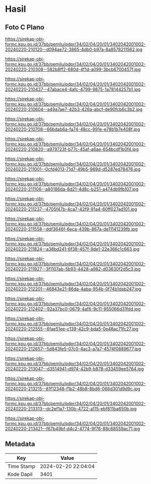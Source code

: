# Hasil

## Foto C Plano

https://sirekap-obj-formc.kpu.go.id/37bb/pemilu/pdpr/34/02/04/20/01/3402042001002-20240220-210120--d094ae72-3865-4db0-b97a-8a8578211562.jpg

https://sirekap-obj-formc.kpu.go.id/37bb/pemilu/pdpr/34/02/04/20/01/3402042001002-20240220-210308--582b8ff2-680d-4f1d-a099-3bcb6700457f.jpg

https://sirekap-obj-formc.kpu.go.id/37bb/pemilu/pdpr/34/02/04/20/01/3402042001002-20240220-210437--47abace4-4afc-4799-9875-1a78144257b1.jpg

https://sirekap-obj-formc.kpu.go.id/37bb/pemilu/pdpr/34/02/04/20/01/3402042001002-20240220-210604--a49a7ae7-42b3-426a-abcf-de90fcb6c3b2.jpg

https://sirekap-obj-formc.kpu.go.id/37bb/pemilu/pdpr/34/02/04/20/01/3402042001002-20240220-210708--66bdab6a-fa74-48cc-991e-e78b1b7e408f.jpg

https://sirekap-obj-formc.kpu.go.id/37bb/pemilu/pdpr/34/02/04/20/01/3402042001002-20240220-210820--a979723f-b77c-45af-a6ae-654bcdf1b0f4.jpg

https://sirekap-obj-formc.kpu.go.id/37bb/pemilu/pdpr/34/02/04/20/01/3402042001002-20240220-211001--0cfd4013-71d7-49b5-969d-d5287ed78476.jpg

https://sirekap-obj-formc.kpu.go.id/37bb/pemilu/pdpr/34/02/04/20/01/3402042001002-20240220-211106--a80186da-8d21-4d8c-b251-a474db9fb107.jpg

https://sirekap-obj-formc.kpu.go.id/37bb/pemilu/pdpr/34/02/04/20/01/3402042001002-20240220-211237--4705f47b-4ca7-42f9-91a4-60ff027ad101.jpg

https://sirekap-obj-formc.kpu.go.id/37bb/pemilu/pdpr/34/02/04/20/01/3402042001002-20240220-211558--ddf3646f-6eca-439b-867a-de11141239fb.jpg

https://sirekap-obj-formc.kpu.go.id/37bb/pemilu/pdpr/34/02/04/20/01/3402042001002-20240220-211824--a38bd241-6f38-457f-9de1-22e366c1c663.jpg

https://sirekap-obj-formc.kpu.go.id/37bb/pemilu/pdpr/34/02/04/20/01/3402042001002-20240220-211927--3f1107ab-5b93-4428-a982-d03630f2d5c3.jpg

https://sirekap-obj-formc.kpu.go.id/37bb/pemilu/pdpr/34/02/04/20/01/3402042001002-20240220-212201--46843e21-86da-4aba-954b-0f74b1dab247.jpg

https://sirekap-obj-formc.kpu.go.id/37bb/pemilu/pdpr/34/02/04/20/01/3402042001002-20240220-212402--92a37bc0-0679-4af6-9c11-955066d31fdd.jpg

https://sirekap-obj-formc.kpu.go.id/37bb/pemilu/pdpr/34/02/04/20/01/3402042001002-20240220-212555--6fae51ee-c139-42c9-bda5-0e48ac71fc27.jpg

https://sirekap-obj-formc.kpu.go.id/37bb/pemilu/pdpr/34/02/04/20/01/3402042001002-20240220-212657--5d843fe5-07c0-4ac3-a7a7-4574f0889677.jpg

https://sirekap-obj-formc.kpu.go.id/37bb/pemilu/pdpr/34/02/04/20/01/3402042001002-20240220-213047--d3514941-d974-42b9-b878-d33459ee5764.jpg

https://sirekap-obj-formc.kpu.go.id/37bb/pemilu/pdpr/34/02/04/20/01/3402042001002-20240220-213215--81f12348-f1b2-48b8-8bd6-066d301d9d9c.jpg

https://sirekap-obj-formc.kpu.go.id/37bb/pemilu/pdpr/34/02/04/20/01/3402042001002-20240220-213313--dc2ef1a7-130b-4722-a115-ebf811ba650b.jpg

https://sirekap-obj-formc.kpu.go.id/37bb/pemilu/pdpr/34/02/04/20/01/3402042001002-20240220-213421--f67b49bf-d4c2-4774-9f76-88c68559ac71.jpg


## Metadata

| Key        | Value               |
| ---------- | ------------------- |
| Time Stamp | 2024-02-20 22:04:04 |
| Kode Dapil | 3401                |



